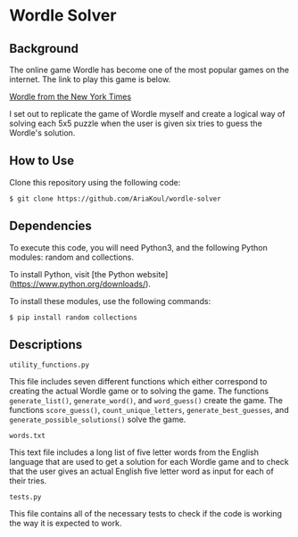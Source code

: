# Wordle Solver

## Background
The online game Wordle has become one of the most popular games on the internet. The link to play this game is below.

[Wordle from the New York Times](https://www.nytimes.com/games/wordle/index.html)

I set out to replicate the game of Wordle myself and create a logical way of solving each 5x5 puzzle when the user is given six tries to guess the Wordle's solution. 

## How to Use
Clone this repository using the following code: 

`$ git clone https://github.com/AriaKoul/wordle-solver`

## Dependencies
To execute this code, you will need Python3, and the following Python modules: random and collections.

To install Python, visit [the Python website] (https://www.python.org/downloads/).

To install these modules, use the following commands:

`$ pip install random collections`

## Descriptions
`utility_functions.py`

This file includes seven different functions which either correspond to creating the actual Wordle game or to solving the game. The functions `generate_list()`, `generate_word()`, and `word_guess()` create the game. The functions `score_guess()`, `count_unique_letters`, `generate_best_guesses`, and `generate_possible_solutions()` solve the game. 

`words.txt`

This text file includes a long list of five letter words from the English language that are used to get a solution for each Wordle game and to check that the user gives an actual English five letter word as input for each of their tries. 

`tests.py`

This file contains all of the necessary tests to check if the code is working the way it is expected to work.  

